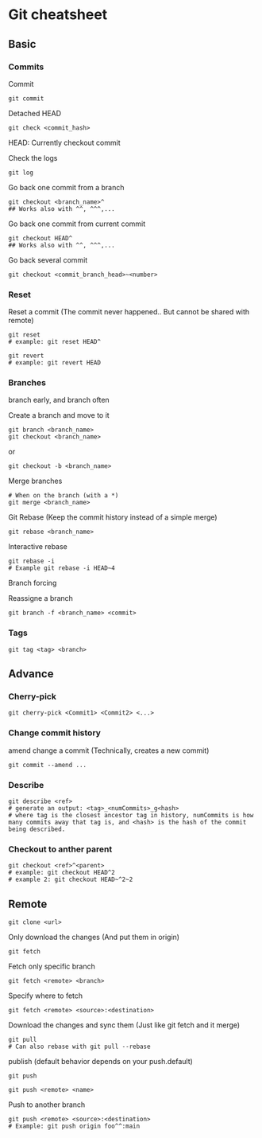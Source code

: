 # Git cheatsheet

## Basic

### Commits

Commit 

```
git commit
```

Detached HEAD

```
git check <commit_hash>
```

HEAD: Currently checkout commit

Check the logs

```
git log
```

Go back one commit from a branch

```
git checkout <branch_name>^
## Works also with ^^, ^^^,...
```

Go back one commit from current commit

```
git checkout HEAD^
## Works also with ^^, ^^^,...
```

Go back several commit

```
git checkout <commit_branch_head>~<number>
```

### Reset

Reset a commit (The commit never happened.. But cannot be shared with remote)
```
git reset
# example: git reset HEAD^
```

```
git revert
# example: git revert HEAD
```

### Branches

branch early, and branch often 

Create a branch and move to it

```
git branch <branch_name>
git checkout <branch_name>
```

or 

```
git checkout -b <branch_name>
```

Merge branches

```
# When on the branch (with a *)
git merge <branch_name>
```

Git Rebase (Keep the commit history instead of a simple merge)

```
git rebase <branch_name>
```

Interactive rebase

```
git rebase -i
# Example git rebase -i HEAD~4
```

Branch forcing

Reassigne a branch 

```
git branch -f <branch_name> <commit>
```

### Tags

```
git tag <tag> <branch>
```

## Advance

### Cherry-pick

```
git cherry-pick <Commit1> <Commit2> <...>
```

### Change commit history

amend change a commit (Technically, creates a new commit)

```
git commit --amend ...
```

### Describe

```
git describe <ref>
# generate an output: <tag>_<numCommits>_g<hash>
# where tag is the closest ancestor tag in history, numCommits is how many commits away that tag is, and <hash> is the hash of the commit being described.
```

### Checkout to anther parent

```
git checkout <ref>^<parent>
# example: git checkout HEAD^2
# example 2: git checkout HEAD~^2~2
```

## Remote

```
git clone <url>
```

Only download the changes (And put them in origin)

```
git fetch
```

Fetch only specific branch

```
git fetch <remote> <branch>
```

Specify where to fetch

```
git fetch <remote> <source>:<destination>
```

Download the changes and sync them (Just like git fetch and it merge)

```
git pull
# Can also rebase with git pull --rebase
```

publish (default behavior depends on your push.default)

```
git push
```

```
git push <remote> <name>
```

Push to another branch 

```
git push <remote> <source>:<destination>
# Example: git push origin foo^^:main
```

